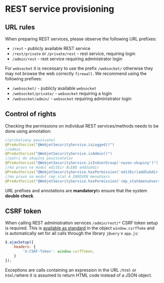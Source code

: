 # REST service provisioning

## URL rules

When preparing REST services, please observe the following URL prefixes:
- `/rest` - publicly available REST service
- `/rest/private` or `/private/rest` - rest service, requiring login
- `/admin/rest` - rest service requiring administrator login

For `websocket` it is necessary to use the prefix `/websocket/` otherwise they may not browse the web correctly `firewall`. We recommend using the following prefixes:
- `/websocket/` - publicly available `websocket`
- `/websocket/private/` - `websocket` requiring a login
- `/websocket/admin/` - `websocket` requiring administrator login

## Control of rights

Checking the permissions on individual REST services/methods needs to be done using annotation:

```java
//prihalseny pouzivatel
@PreAuthorize("@WebjetSecurityService.isLogged()")
//admin
@PreAuthorize("@WebjetSecurityService.isAdmin()")
//patri do skupiny pouzivatelov
@PreAuthorize("@WebjetSecurityService.isInUserGroup('nazov-skupiny')")
//ma pravo na modul editDir ALEBO addSubdir
@PreAuthorize("@WebjetSecurityService.hasPermission('editDir|addSubdir')")
//ma pravo na modul cmp_stat A ZAROVEN menuUsers
@PreAuthorize("@WebjetSecurityService.hasPermission('cmp_stat&menuUsers')")
```

URL prefixes and annotations are **mandatory**to ensure that the system **double check**.

## CSRF token

When calling REST administration services `/admin/rest/*` CSRF token setup is required. This is [available as standard](../../developer/frameworks/thymeleaf.md#layoutservice) in the object `window.csrfToke` and is automatically set for all calls through the library `jQuery` v `app.js`:

```JavaScript
$.ajaxSetup({
    headers: {
        'X-CSRF-Token': window.csrfToken,
    }
});
```

Exceptions are calls containing an expression in the URL `/html` or `html/`where it is assumed to return HTML code instead of a JSON object.
